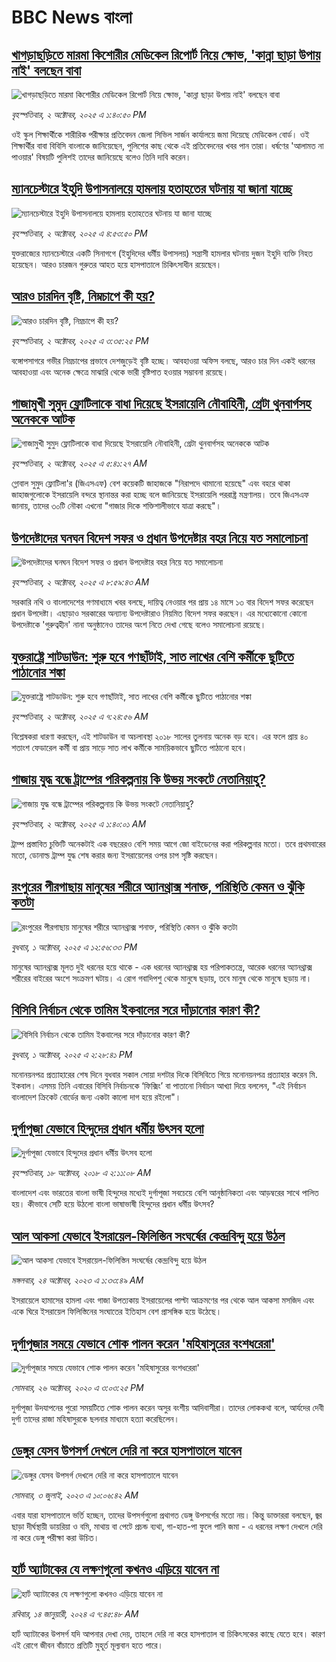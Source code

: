 # BBC News বাংলা## [খাগড়াছড়িতে মারমা কিশোরীর  মেডিকেল রিপোর্ট নিয়ে ক্ষোভ, 'কান্না ছাড়া উপায় নাই' বলছেন বাবা](https://www.bbc.com/bengali/articles/cm2zp7y2g0jo?at_medium=RSS&at_campaign=rss?at_campaign=githubrss)![খাগড়াছড়িতে মারমা কিশোরীর  মেডিকেল রিপোর্ট নিয়ে ক্ষোভ, 'কান্না ছাড়া উপায় নাই' বলছেন বাবা](https://ichef.bbci.co.uk/ace/ws/240/cpsprodpb/bd6c/live/d95fd6b0-9f67-11f0-b741-177e3e2c2fc7.jpg)_বৃহস্পতিবার, ২ অক্টোবর, ২০২৫ এ ১:৪০:৫০ PM_ওই স্কুল শিক্ষার্থীকে শারীরিক পরীক্ষার প্রতিবেদন জেলা সিভিল সার্জন কার্যালয়ে জমা দিয়েছে মেডিকেল বোর্ড। ওই শিক্ষার্থীর বাবা বিবিসি বাংলাকে জানিয়েছেন, পুলিশের কাছ থেকে এই প্রতিবেদনের খবর পান তারা। ধর্ষণের 'আলামত না পাওয়ার' বিষয়টি পুলিশই তাদের জানিয়েছে বলেও তিনি দাবি করেন।## [ম্যানচেস্টারে ইহুদি উপাসনালয়ে হামলায় হতাহতের ঘটনায় যা জানা যাচ্ছে](https://www.bbc.com/bengali/articles/c3e7y8wy82wo?at_medium=RSS&at_campaign=rss?at_campaign=githubrss)![ম্যানচেস্টারে ইহুদি উপাসনালয়ে হামলায় হতাহতের ঘটনায় যা জানা যাচ্ছে](https://ichef.bbci.co.uk/ace/ws/240/cpsprodpb/0517/live/e96cc170-9fae-11f0-928c-71dbb8619e94.jpg)_বৃহস্পতিবার, ২ অক্টোবর, ২০২৫ এ ৪:৫৩:৫০ PM_যুক্তরাজ্যের ম্যানচেস্টারে একটি সিনাগগে (ইহুদিদের ধর্মীয় উপাসলয়) সন্ত্রাসী হামলার ঘটনায় দুজন ইহুদি ব্যক্তি নিহত হয়েছেন। আরও চারজন গুরুতর আহত হয়ে হাসপাতালে চিকিৎসাধীন রয়েছেন।## [আরও চারদিন বৃষ্টি, নিম্নচাপে কী হয়? ](https://www.bbc.com/bengali/articles/cwyr0lerw12o?at_medium=RSS&at_campaign=rss?at_campaign=githubrss)![আরও চারদিন বৃষ্টি, নিম্নচাপে কী হয়? ](https://ichef.bbci.co.uk/ace/ws/240/cpsprodpb/2d7a/live/39ee8790-9fa1-11f0-b741-177e3e2c2fc7.jpg)_বৃহস্পতিবার, ২ অক্টোবর, ২০২৫ এ ৩:৩৫:২৫ PM_বঙ্গোপসাগরে গভীর নিম্নচাপের প্রভাবে দেশজুড়েই বৃষ্টি হচ্ছে। আবহাওয়া অফিস বলছে, আরও চার দিন একই ধরনের আবহাওয়া এবং অনেক ক্ষেত্রে মাঝারি থেকে ভারী বৃষ্টিপাত হওয়ার সম্ভাবনা রয়েছে।## [গাজামুখী সুমুদ ফ্লোটিলাকে বাধা দিয়েছে ইসরায়েলি নৌবাহিনী, গ্রেটা থুনবার্গসহ অনেককে আটক](https://www.bbc.com/bengali/articles/c98dr058dljo?at_medium=RSS&at_campaign=rss?at_campaign=githubrss)![গাজামুখী সুমুদ ফ্লোটিলাকে বাধা দিয়েছে ইসরায়েলি নৌবাহিনী, গ্রেটা থুনবার্গসহ অনেককে আটক](https://ichef.bbci.co.uk/ace/ws/240/cpsprodpb/2c4a/live/31a6f990-9f4d-11f0-b741-177e3e2c2fc7.jpg)_বৃহস্পতিবার, ২ অক্টোবর, ২০২৫ এ ৫:৪১:২৭ AM_গ্লোবাল সুমুদ ফ্লোটিলা'র (জিএসএফ) বেশ কয়েকটি জাহাজকে "নিরাপদে থামানো হয়েছে" এবং বহরে থাকা জাহাজগুলোকে ইসরায়েলি বন্দরে স্থানান্তর করা হচ্ছে বলে জানিয়েছে ইসরায়েলি পররাষ্ট্র মন্ত্রণালয়। তবে জিএসএফ জানায়, তাদের ৩০টি নৌকা এখনো "গাজার দিকে শক্তিশালীভাবে যাত্রা করছে"।## [উপদেষ্টাদের ঘনঘন বিদেশ সফর ও প্রধান উপদেষ্টার বহর নিয়ে যত সমালোচনা](https://www.bbc.com/bengali/articles/c4gw0elr8g9o?at_medium=RSS&at_campaign=rss?at_campaign=githubrss)![উপদেষ্টাদের ঘনঘন বিদেশ সফর ও প্রধান উপদেষ্টার বহর নিয়ে যত সমালোচনা](https://ichef.bbci.co.uk/ace/ws/240/cpsprodpb/06cc/live/32d74960-9ee3-11f0-b741-177e3e2c2fc7.jpg)_বৃহস্পতিবার, ২ অক্টোবর, ২০২৫ এ ৮:৫৯:৪৩ AM_সরকারি নথি ও বাংলাদেশের গণমাধ্যমে খবর বলছে, দায়িত্ব নেওয়ার পর প্রায় ১৪ মাসে ১৩ বার বিদেশ সফর করেছেন প্রধান উপদেষ্টা। এছাড়াও সরকারের অন্যান্য উপদেষ্টারাও নিয়মিত বিদেশ সফর করছেন। এর মধ্যেকোনো কোনো উপদেষ্টাকে  'গুরুত্বহীন' নানা অনুষ্ঠানেও তাদের অংশ নিতে দেখা গেছে বলেও সমালোচনা রয়েছে।## [যুক্তরাষ্ট্রে শাটডাউন: শুরু হবে গণছাঁটাই,  সাত লাখের বেশি কর্মীকে ছুটিতে পাঠানোর শঙ্কা](https://www.bbc.com/bengali/articles/cn0xpv8n8n8o?at_medium=RSS&at_campaign=rss?at_campaign=githubrss)![যুক্তরাষ্ট্রে শাটডাউন: শুরু হবে গণছাঁটাই,  সাত লাখের বেশি কর্মীকে ছুটিতে পাঠানোর শঙ্কা](https://ichef.bbci.co.uk/ace/ws/240/cpsprodpb/2686/live/d7e616b0-9f61-11f0-928c-71dbb8619e94.jpg)_বৃহস্পতিবার, ২ অক্টোবর, ২০২৫ এ ৭:২৪:৫৬ AM_বিশ্লেষকরা ধারণা করছেন, এই শাটডাউন বা অচলাবস্থা ২০১৮ সালের তুলনায় অনেক বড় হবে। এর ফলে প্রায় ৪০ শতাংশ ফেডারেল কর্মী বা প্রায় সাড়ে সাত লাখ কর্মীকে সাময়িকভাবে ছুটিতে পাঠানো হবে।## [গাজায় যুদ্ধ বন্ধে ট্রাম্পের পরিকল্পনায় কি উভয় সংকটে নেতানিয়াহু?](https://www.bbc.com/bengali/articles/c1jz25nypplo?at_medium=RSS&at_campaign=rss?at_campaign=githubrss)![গাজায় যুদ্ধ বন্ধে ট্রাম্পের পরিকল্পনায় কি উভয় সংকটে নেতানিয়াহু?](https://ichef.bbci.co.uk/ace/ws/240/cpsprodpb/dea8/live/87735f10-9e9b-11f0-928c-71dbb8619e94.png)_বৃহস্পতিবার, ২ অক্টোবর, ২০২৫ এ ১:৪০:০১ AM_ট্রাম্প প্রস্তাবিত চুক্তিটি অনেকটাই এক বছরেরও বেশি সময় আগে জো বাইডেনের করা পরিকল্পনার মতো। তবে প্রথমবারের মতো, ডোনাল্ড ট্রাম্প যুদ্ধ শেষ করার জন্য ইসরায়েলের ওপর চাপ সৃষ্টি করছেন।## [রংপুরের পীরগাছায় মানুষের শরীরে অ্যানথ্রাক্স শনাক্ত, পরিস্থিতি কেমন ও ঝুঁকি  কতটা](https://www.bbc.com/bengali/articles/cj3ypr6mzero?at_medium=RSS&at_campaign=rss?at_campaign=githubrss)![রংপুরের পীরগাছায় মানুষের শরীরে অ্যানথ্রাক্স শনাক্ত, পরিস্থিতি কেমন ও ঝুঁকি  কতটা](https://ichef.bbci.co.uk/ace/ws/240/cpsprodpb/9bf2/live/5d60e090-9eb3-11f0-b741-177e3e2c2fc7.jpg)_বুধবার, ১ অক্টোবর, ২০২৫ এ ১২:৫৬:৩৩ PM_মানুষের অ্যানথ্রাক্স মূলত দুই ধরনের হয়ে থাকে - এক ধরনের অ্যানথ্রাক্স হয় পরিপাকতন্ত্রে, আরেক ধরনের অ্যানথ্রাক্স শরীরের বাইরের অংশে সংক্রমণ ঘটায়। এ রোগ গবাদিপশু থেকে মানুষে ছড়ায়, তবে মানুষ থেকে মানুষে ছড়ায় না।## [বিসিবি নির্বাচন থেকে তামিম ইকবালের সরে দাঁড়ানোর কারণ কী?](https://www.bbc.com/bengali/articles/cj6xpx1xxepo?at_medium=RSS&at_campaign=rss?at_campaign=githubrss)![বিসিবি নির্বাচন থেকে তামিম ইকবালের সরে দাঁড়ানোর কারণ কী?](https://ichef.bbci.co.uk/ace/ws/240/cpsprodpb/ab71/live/63c0c170-9ec8-11f0-b741-177e3e2c2fc7.jpg)_বুধবার, ১ অক্টোবর, ২০২৫ এ ২:২৮:৪১ PM_মনোনয়নপত্র প্রত্যাহারের শেষ দিনে বুধবার সকাল সোয়া দশটার দিকে বিসিবিতে গিয়ে মনোনয়নপত্র প্রত্যাহার করেন মি. ইকবাল। এসময় তিনি এবারের বিসিবি নির্বাচনকে ‘ফিক্সিং’ বা পাতানো নির্বাচন আখ্যা দিয়ে বললেন, "এই নির্বাচন বাংলাদেশ ক্রিকেট বোর্ডের জন্য একটা কালো দাগ হয়ে রইলো"।## [দুর্গাপূজা যেভাবে হিন্দুদের প্রধান ধর্মীয় উৎসব হলো](https://www.bbc.com/bengali/news-45882951?at_medium=RSS&at_campaign=rss?at_campaign=githubrss)![দুর্গাপূজা যেভাবে হিন্দুদের প্রধান ধর্মীয় উৎসব হলো](https://ichef.bbci.co.uk/ace/standard/240/cpsprodpb/0A31/production/_103890620_dhakesshari.jpg)_বৃহস্পতিবার, ১৮ অক্টোবর, ২০১৮ এ ২:১১:০৮ AM_বাংলাদেশ এবং ভারতের বাংলা ভাষী হিন্দুদের মধ্যেই দুর্গাপূজা সবচেয়ে বেশি আনুষ্ঠানিকতা এবং আড়ম্বরের সাথে পালিত হয়। কীভাবে সেটি হয়ে উঠলো বাংলা ভাষাভাষী হিন্দুদের প্রধান ধর্মীয় উৎসব?## [আল আকসা যেভাবে ইসরায়েল-ফিলিস্তিন সংঘর্ষের কেন্দ্রবিন্দু হয়ে উঠল](https://www.bbc.com/bengali/articles/cw9v2vr7jdpo?at_medium=RSS&at_campaign=rss?at_campaign=githubrss)![আল আকসা যেভাবে ইসরায়েল-ফিলিস্তিন সংঘর্ষের কেন্দ্রবিন্দু হয়ে উঠল](https://ichef.bbci.co.uk/ace/ws/240/cpsprodpb/29c7/live/de7fe310-71b0-11ee-b315-7d1db3f558c6.jpg)_মঙ্গলবার, ২৪ অক্টোবর, ২০২৩ এ ১:৩৩:৪৯ AM_ইসরায়েলে হামাসের হামলা এবং গাজা উপত্যকায় ইসরায়েলের পাল্টা আক্রমণের পর থেকে আল আকসা মসজিদ এবং একে ঘিরে ইসরায়েল ফিলিস্তিনের সংঘাতের ইতিহাস বেশ প্রাসঙ্গিক হয়ে উঠেছে।## [দুর্গাপূজার সময়ে যেভাবে শোক পালন করেন 'মহিষাসুরের বংশধরেরা'](https://www.bbc.com/bengali/news-54690291?at_medium=RSS&at_campaign=rss?at_campaign=githubrss)![দুর্গাপূজার সময়ে যেভাবে শোক পালন করেন 'মহিষাসুরের বংশধরেরা'](https://ichef.bbci.co.uk/ace/standard/240/cpsprodpb/156E1/production/_115077778_gettyimages-1175345464.jpg)_সোমবার, ২৬ অক্টোবর, ২০২০ এ ৩:০৩:২৫ PM_দুর্গাপূজা উদযাপনের পুরো সময়টিতে শোক পালন করেন অসুর বংশীয় আদিবাসীরা। তাদের লোককথা বলে, আর্যদের দেবী দুর্গা তাদের রাজা মহিষাসুরকে ছলনার মাধ্যমে হত্যা করেছিলেন।## [ডেঙ্গুর যেসব উপসর্গ দেখলে দেরি না করে হাসপাতালে যাবেন](https://www.bbc.com/bengali/articles/c72xp58p435o?at_medium=RSS&at_campaign=rss?at_campaign=githubrss)![ডেঙ্গুর যেসব উপসর্গ দেখলে দেরি না করে হাসপাতালে যাবেন](https://ichef.bbci.co.uk/ace/ws/240/cpsprodpb/55de/live/89449250-1973-11ee-a5ed-f9fe36f3a415.jpg)_সোমবার, ৩ জুলাই, ২০২৩ এ ১০:০৬:৪২ AM_এবার যারা হাসপাতালে ভর্তি হচ্ছেন, তাদের উপসর্গগুলো  প্রথাগত ডেঙ্গু উপসর্গের মতো নয়। কিন্তু ডাক্তাররা বলছেন, জ্বর ছাড়া দীর্ঘস্থায়ী ডায়রিয়া ও বমি, মাথায় বা পেটে প্রচন্ড ব্যথা, গা-হাত-পা ফুলে পানি জমা - এ ধরনের লক্ষণ দেখলে দেরি না করে ডেঙ্গু পরীক্ষা করা উচিত।## [হার্ট অ্যাটাকের যে লক্ষণগুলো কখনও এড়িয়ে যাবেন না](https://www.bbc.com/bengali/articles/c72yqzd5q1jo?at_medium=RSS&at_campaign=rss?at_campaign=githubrss)![হার্ট অ্যাটাকের যে লক্ষণগুলো কখনও এড়িয়ে যাবেন না](https://ichef.bbci.co.uk/ace/ws/240/cpsprodpb/d550/live/00b4c4d0-a31d-11ee-a161-25dd32717e28.jpg)_রবিবার, ১৪ জানুয়ারী, ২০২৪ এ ৭:৪৫:৪৮ AM_হার্ট অ্যাটাকের উপসর্গ যদি আপনার দেখা দেয়, তাহলে দেরি না করে হাসপাতাল বা চিকিৎসকের কাছে যেতে হবে। কারণ এই রোগে জীবন বাঁচাতে প্রতিটি মুহূর্ত মূল্যবান হতে পারে।